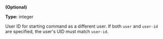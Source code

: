 **(Optional)**

**Type:** integer

User ID for starting command as a different user. If
both `user` and `user-id` are specified, the user's UID must match
`user-id`.